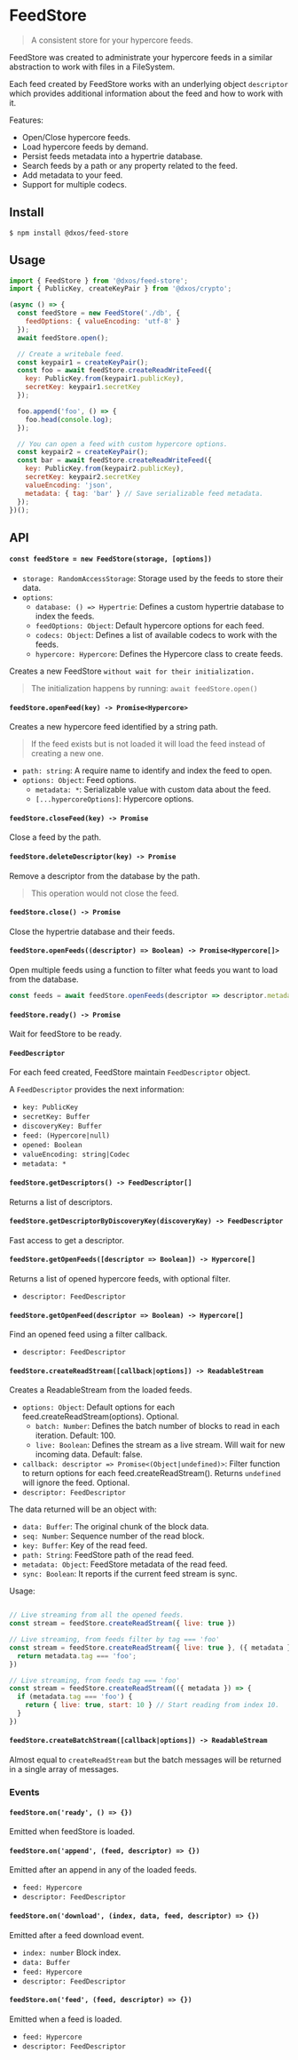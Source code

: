# FeedStore

> A consistent store for your hypercore feeds.

FeedStore was created to administrate your hypercore feeds in a similar abstraction to work with files in a FileSystem.

Each feed created by FeedStore works with an underlying object `descriptor` which provides additional information about the feed and how to work with it.

Features:
- Open/Close hypercore feeds.
- Load hypercore feeds by demand.
- Persist feeds metadata into a hypertrie database.
- Search feeds by a path or any property related to the feed.
- Add metadata to your feed.
- Support for multiple codecs.

## Install

```
$ npm install @dxos/feed-store
```

## Usage

```javascript
import { FeedStore } from '@dxos/feed-store';
import { PublicKey, createKeyPair } from '@dxos/crypto';

(async () => {
  const feedStore = new FeedStore('./db', {
    feedOptions: { valueEncoding: 'utf-8' }
  });
  await feedStore.open();

  // Create a writebale feed.
  const keypair1 = createKeyPair();
  const foo = await feedStore.createReadWriteFeed({
    key: PublicKey.from(keypair1.publicKey),
    secretKey: keypair1.secretKey
  });

  foo.append('foo', () => {
    foo.head(console.log);
  });

  // You can open a feed with custom hypercore options.
  const keypair2 = createKeyPair();
  const bar = await feedStore.createReadWriteFeed({
    key: PublicKey.from(keypair2.publicKey),
    secretKey: keypair2.secretKey
    valueEncoding: 'json',
    metadata: { tag: 'bar' } // Save serializable feed metadata.
  });
})();
```

## API

#### `const feedStore = new FeedStore(storage, [options])`

- `storage: RandomAccessStorage`: Storage used by the feeds to store their data.
- `options`:
  - `database: () => Hypertrie`: Defines a custom hypertrie database to index the feeds.
  - `feedOptions: Object`: Default hypercore options for each feed.
  - `codecs: Object`: Defines a list of available codecs to work with the feeds.
  - `hypercore: Hypercore`: Defines the Hypercore class to create feeds.

Creates a new FeedStore `without wait for their initialization.`

> The initialization happens by running: `await feedStore.open()`

#### `feedStore.openFeed(key) -> Promise<Hypercore>`

Creates a new hypercore feed identified by a string path.

> If the feed exists but is not loaded it will load the feed instead of creating a new one.

- `path: string`: A require name to identify and index the feed to open.
- `options: Object`: Feed options.
  - `metadata: *`: Serializable value with custom data about the feed.
  - `[...hypercoreOptions]`: Hypercore options.

#### `feedStore.closeFeed(key) -> Promise`

Close a feed by the path.

#### `feedStore.deleteDescriptor(key) -> Promise`

Remove a descriptor from the database by the path.

> This operation would not close the feed.

#### `feedStore.close() -> Promise`

Close the hypertrie database and their feeds.

#### `feedStore.openFeeds((descriptor) => Boolean) -> Promise<Hypercore[]>`

Open multiple feeds using a function to filter what feeds you want to load from the database.

```javascript
const feeds = await feedStore.openFeeds(descriptor => descriptor.metadata.tag === 'foo')
```

#### `feedStore.ready() -> Promise`

Wait for feedStore to be ready.

#### `FeedDescriptor`

For each feed created, FeedStore maintain `FeedDescriptor` object.

A `FeedDescriptor` provides the next information:

- `key: PublicKey`
- `secretKey: Buffer`
- `discoveryKey: Buffer`
- `feed: (Hypercore|null)`
- `opened: Boolean`
- `valueEncoding: string|Codec`
- `metadata: *`

#### `feedStore.getDescriptors() -> FeedDescriptor[]`

Returns a list of descriptors.

#### `feedStore.getDescriptorByDiscoveryKey(discoveryKey) -> FeedDescriptor`

Fast access to get a descriptor.

#### `feedStore.getOpenFeeds([descriptor => Boolean]) -> Hypercore[]`

Returns a list of opened hypercore feeds, with optional filter.

- `descriptor: FeedDescriptor`

#### `feedStore.getOpenFeed(descriptor => Boolean) -> Hypercore[]`

Find an opened feed using a filter callback.

- `descriptor: FeedDescriptor`

#### `feedStore.createReadStream([callback|options]) -> ReadableStream`

Creates a ReadableStream from the loaded feeds.

- `options: Object`: Default options for each feed.createReadStream(options). Optional.
  - `batch: Number`: Defines the batch number of blocks to read in each iteration. Default: 100.
  - `live: Boolean`: Defines the stream as a live stream. Will wait for new incoming data. Default: false.
- `callback: descriptor => Promise<(Object|undefined)>`: Filter function to return options for each feed.createReadStream(). Returns `undefined` will ignore the feed. Optional.
- `descriptor: FeedDescriptor`

The data returned will be an object with:

- `data: Buffer`: The original chunk of the block data.
- `seq: Number`: Sequence number of the read block.
- `key: Buffer`: Key of the read feed.
- `path: String`: FeedStore path of the read feed.
- `metadata: Object`: FeedStore metadata of the read feed.
- `sync: Boolean`: It reports if the current feed stream is sync.

Usage:

```javascript

// Live streaming from all the opened feeds.
const stream = feedStore.createReadStream({ live: true })

// Live streaming, from feeds filter by tag === 'foo'
const stream = feedStore.createReadStream({ live: true }, ({ metadata }) => {
  return metadata.tag === 'foo';
})

// Live streaming, from feeds tag === 'foo'
const stream = feedStore.createReadStream(({ metadata }) => {
  if (metadata.tag === 'foo') {
    return { live: true, start: 10 } // Start reading from index 10.
  }
})
```

#### `feedStore.createBatchStream([callback|options]) -> ReadableStream`

Almost equal to `createReadStream` but the batch messages will be returned in a single array of messages.

### Events

#### `feedStore.on('ready', () => {})`

Emitted when feedStore is loaded.

#### `feedStore.on('append', (feed, descriptor) => {})`

Emitted after an append in any of the loaded feeds.

- `feed: Hypercore`
- `descriptor: FeedDescriptor`

#### `feedStore.on('download', (index, data, feed, descriptor) => {})`

Emitted after a feed download event.

- `index: number` Block index.
- `data: Buffer`
- `feed: Hypercore`
- `descriptor: FeedDescriptor`

#### `feedStore.on('feed', (feed, descriptor) => {})`

Emitted when a feed is loaded.

- `feed: Hypercore`
- `descriptor: FeedDescriptor`
